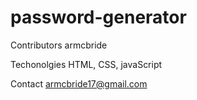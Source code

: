# password-generator

Contributors 
armcbride

Techonolgies
HTML, CSS, javaScript

Contact
armcbride17@gmail.com